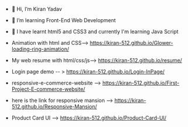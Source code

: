 - 👋 Hi, I’m Kiran Yadav
- 👀 I’m learning Front-End Web Development
- 🌱 I have learnt html5 and CSS3 and currently I'm learning Java Script
- Animation with html and CSS--> https://kiran-512.github.io/Glower-loading-ring-animation/

- My web resume with html/css/js-->  https://kiran-512.github.io/resume/

- Login page demo -- > https://kiran-512.github.io/Login-InPage/

- responsive-e-commerce-website --> https://kiran-512.github.io/First-Project-E-commerce-website/

- here is the link for responsive mansion --> https://kiran-512.github.io/Responsive-Mansion/

- Product Card UI --> https://kiran-512.github.io/Product-Card-UI/

<!---
Kiran-512/Kiran-512 is a ✨ special ✨ repository because its `README.md` (this file) appears on your GitHub profile.
You can click the Preview link to take a look at your changes.
--->
